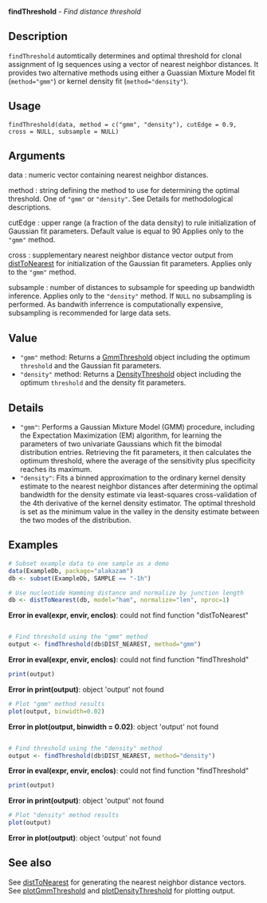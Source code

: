 





**findThreshold** - *Find distance threshold*

Description
--------------------

`findThreshold` automtically determines and optimal threshold for clonal assignment of
Ig sequences using a vector of nearest neighbor distances. It provides two alternative methods 
using either a Guassian Mixture Model fit (`method="gmm"`) or kernel density 
fit (`method="density"`).


Usage
--------------------
```
findThreshold(data, method = c("gmm", "density"), cutEdge = 0.9,
cross = NULL, subsample = NULL)
```

Arguments
-------------------

data
:   numeric vector containing nearest neighbor distances.

method
:   string defining the method to use for determining the optimal threshold.
One of `"gmm"` or `"density"`. See Details for methodological
descriptions.

cutEdge
:   upper range (a fraction of the data density) to rule initialization of 
Gaussian fit parameters. Default value is equal to 90
Applies only to the `"gmm"` method.

cross
:   supplementary nearest neighbor distance vector output from [distToNearest](distToNearest.md) 
for initialization of the Gaussian fit parameters. 
Applies only to the `"gmm"` method.

subsample
:   number of distances to subsample for speeding up bandwidth inference.
Applies only to the `"density"` method. If `NULL` no subsampling
is performed. As bandwith inferrence is computationally expensive, subsampling
is recommended for large data sets.




Value
-------------------


+  `"gmm"` method:      Returns a [GmmThreshold](GmmThreshold-class.md) object including the optimum 
`threshold` and the Gaussian fit parameters.
+  `"density"` method:  Returns a [DensityThreshold](DensityThreshold-class.md) object including the optimum 
`threshold` and the density fit parameters.



Details
-------------------


+  `"gmm"`:     Performs a Gaussian Mixture Model (GMM) procedure, 
including the Expectation Maximization (EM) algorithm, for learning 
the parameters  of two univariate Gaussians which fit the bimodal 
distribution entries. Retrieving the fit parameters, it then calculates
the optimum threshold, where the average of the sensitivity plus 
specificity reaches its maximum.
+  `"density"`: Fits a binned approximation to the ordinary kernel density estimate
to the nearest neighbor distances after determining the optimal
bandwidth for the density estimate via least-squares cross-validation of 
the 4th derivative of the kernel density estimator. The optimal threshold
is set as the minimum value in the valley in the density estimate
between the two modes of the distribution.




Examples
-------------------

```R
# Subset example data to one sample as a demo
data(ExampleDb, package="alakazam")
db <- subset(ExampleDb, SAMPLE == "-1h")

# Use nucleotide Hamming distance and normalize by junction length
db <- distToNearest(db, model="ham", normalize="len", nproc=1)

```

**Error in eval(expr, envir, enclos)**: could not find function "distToNearest"
```R

# Find threshold using the "gmm" method
output <- findThreshold(db$DIST_NEAREST, method="gmm")

```

**Error in eval(expr, envir, enclos)**: could not find function "findThreshold"
```R
print(output)

```

**Error in print(output)**: object 'output' not found
```R
# Plot "gmm" method results
plot(output, binwidth=0.02)

```

**Error in plot(output, binwidth = 0.02)**: object 'output' not found
```R

# Find threshold using the "density" method 
output <- findThreshold(db$DIST_NEAREST, method="density")

```

**Error in eval(expr, envir, enclos)**: could not find function "findThreshold"
```R
print(output)

```

**Error in print(output)**: object 'output' not found
```R
# Plot "density" method results
plot(output)
```

**Error in plot(output)**: object 'output' not found

See also
-------------------

See [distToNearest](distToNearest.md) for generating the nearest neighbor distance vectors.
See [plotGmmThreshold](plotGmmThreshold.md) and [plotDensityThreshold](plotDensityThreshold.md) for plotting output.



